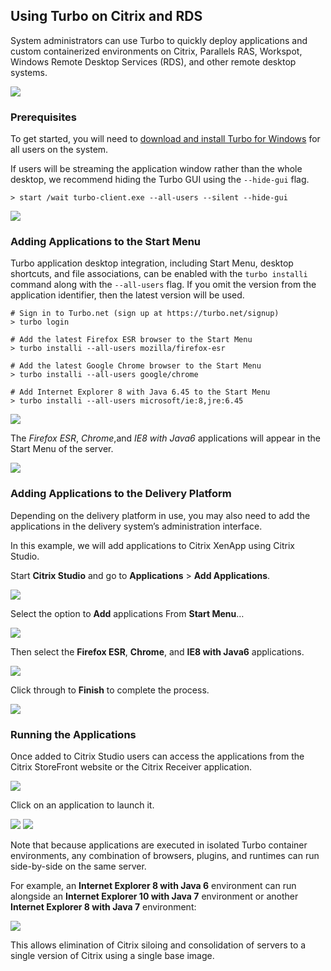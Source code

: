## Using Turbo on Citrix and RDS

System administrators can use Turbo to quickly deploy applications and custom containerized environments on Citrix, Parallels RAS, Workspot, Windows Remote Desktop Services (RDS), and other remote desktop systems.

![](/docs/getting_started/administrators/citrix-apps-receiver-ie-side-by-side-ie.png)

### Prerequisites

To get started, you will need to [download and install Turbo for Windows](https://turbo.net/downloads) for all users on the system.

If users will be streaming the application window rather than the whole desktop, we recommend hiding the Turbo GUI using the `--hide-gui` flag.

```
> start /wait turbo-client.exe --all-users --silent --hide-gui
```

![](/docs/getting_started/administrators/install-1.png)

### Adding Applications to the Start Menu

Turbo application desktop integration, including Start Menu, desktop shortcuts, and file associations, can be enabled with the `turbo installi` command along with the `--all-users` flag. If you omit the version from the application identifier, then the latest version will be used.

```
# Sign in to Turbo.net (sign up at https://turbo.net/signup)
> turbo login 

# Add the latest Firefox ESR browser to the Start Menu
> turbo installi --all-users mozilla/firefox-esr

# Add the latest Google Chrome browser to the Start Menu
> turbo installi --all-users google/chrome

# Add Internet Explorer 8 with Java 6.45 to the Start Menu
> turbo installi --all-users microsoft/ie:8,jre:6.45
```

![](/docs/getting_started/administrators/installi-command.png)

The *Firefox ESR*, *Chrome*,and *IE8 with Java6* applications will appear in the Start Menu of the server.

![](/docs/getting_started/administrators/installi-apps-in-start-bar.png)

### Adding Applications to the Delivery Platform

Depending on the delivery platform in use, you may also need to add the applications in the delivery system’s administration interface.

In this example, we will add applications to Citrix XenApp using Citrix Studio.

Start **Citrix Studio** and go to **Applications** > **Add Applications**.

![](/docs/getting_started/administrators/citrix-studio-apps.png)

Select the option to **Add** applications From **Start Menu**…

![](/docs/getting_started/administrators/citrix-studio-add-apps-from-start-menu.png)

Then select the **Firefox ESR**, **Chrome**, and **IE8 with Java6** applications.

![](/docs/getting_started/administrators/citrix-studio-add-apps-from-start-menu-select-apps.png)

Click through to **Finish** to complete the process.

![](/docs/getting_started/administrators/citrix-studio-apps-added.png)

### Running the Applications

Once added to Citrix Studio users can access the applications from the  Citrix StoreFront website or the Citrix Receiver application.

![](/docs/getting_started/administrators/citrix-apps-web.png)

Click on an application to launch it.

![](/docs/getting_started/administrators/citrix-apps-web-launched.png)
![](/docs/getting_started/administrators/citrix-apps-receiver-ie-side-by-side.png)

Note that because applications are executed in isolated Turbo container environments, any combination of browsers, plugins, and runtimes can run side-by-side on the same server.

For example, an **Internet Explorer 8 with Java 6** environment can run alongside an **Internet Explorer 10 with Java 7** environment or another **Internet Explorer 8 with Java 7** environment:

![](/docs/getting_started/administrators/citrix-apps-receiver-ie-side-by-side-ie.png)

This allows elimination of Citrix siloing and consolidation of servers to a single version of Citrix using a single base image.